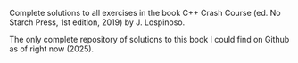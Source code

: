 Complete solutions to all exercises in the book C++ Crash Course (ed. No Starch Press, 1st edition, 2019) by J. Lospinoso.

The only complete repository of solutions to this book I could find on Github as of right now (2025).
